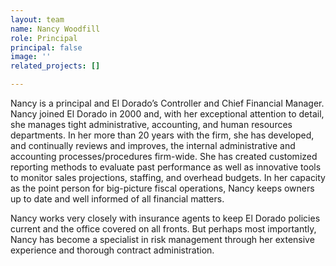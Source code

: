 ```yaml
---
layout: team
name: Nancy Woodfill
role: Principal
principal: false
image: ''
related_projects: []

---
```

Nancy is a principal and El Dorado’s Controller and Chief Financial Manager. Nancy joined El Dorado in 2000 and, with her exceptional attention to detail, she manages tight administrative, accounting, and human resources departments. In her more than 20 years with the firm, she has developed, and continually reviews and improves, the internal administrative and accounting processes/procedures firm-wide. She has created customized reporting methods to evaluate past performance as well as innovative tools to monitor sales projections, staffing, and overhead budgets. In her capacity as the point person for big-picture fiscal operations, Nancy keeps owners up to date and well informed of all financial matters.

Nancy works very closely with insurance agents to keep El Dorado policies current and the office covered on all fronts. But perhaps most importantly, Nancy has become a specialist in risk management through her extensive experience and thorough contract administration.
